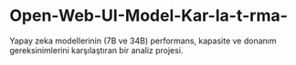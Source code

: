 # Open-Web-UI-Model-Kar-la-t-rma-
Yapay zeka modellerinin (7B ve 34B) performans, kapasite ve donanım gereksinimlerini karşılaştıran bir analiz projesi.
